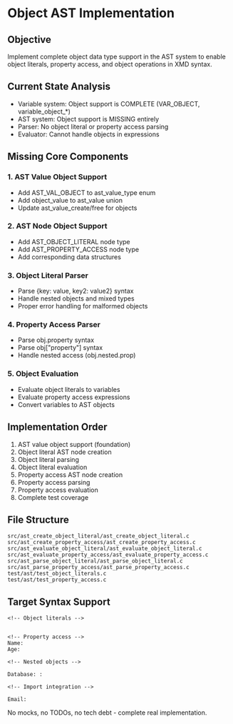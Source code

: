 # Object AST Implementation

## Objective
Implement complete object data type support in the AST system to enable object literals, property access, and object operations in XMD syntax.

## Current State Analysis
- Variable system: Object support is COMPLETE (VAR_OBJECT, variable_object_*)
- AST system: Object support is MISSING entirely
- Parser: No object literal or property access parsing
- Evaluator: Cannot handle objects in expressions

## Missing Core Components

### 1. AST Value Object Support
- Add AST_VAL_OBJECT to ast_value_type enum
- Add object_value to ast_value union
- Update ast_value_create/free for objects

### 2. AST Node Object Support  
- Add AST_OBJECT_LITERAL node type
- Add AST_PROPERTY_ACCESS node type
- Add corresponding data structures

### 3. Object Literal Parser
- Parse {key: value, key2: value2} syntax
- Handle nested objects and mixed types
- Proper error handling for malformed objects

### 4. Property Access Parser
- Parse obj.property syntax  
- Parse obj["property"] syntax
- Handle nested access (obj.nested.prop)

### 5. Object Evaluation
- Evaluate object literals to variables
- Evaluate property access expressions
- Convert variables to AST objects

## Implementation Order
1. AST value object support (foundation)
2. Object literal AST node creation
3. Object literal parsing
4. Object literal evaluation  
5. Property access AST node creation
6. Property access parsing
7. Property access evaluation
8. Complete test coverage

## File Structure
```
src/ast_create_object_literal/ast_create_object_literal.c
src/ast_create_property_access/ast_create_property_access.c
src/ast_evaluate_object_literal/ast_evaluate_object_literal.c
src/ast_evaluate_property_access/ast_evaluate_property_access.c
src/ast_parse_object_literal/ast_parse_object_literal.c
src/ast_parse_property_access/ast_parse_property_access.c
test/ast/test_object_literals.c
test/ast/test_property_access.c
```

## Target Syntax Support
```xmd
<!-- Object literals -->


<!-- Property access -->
Name: 
Age: 

<!-- Nested objects -->

Database: :

<!-- Import integration -->

Email: 
```

No mocks, no TODOs, no tech debt - complete real implementation.